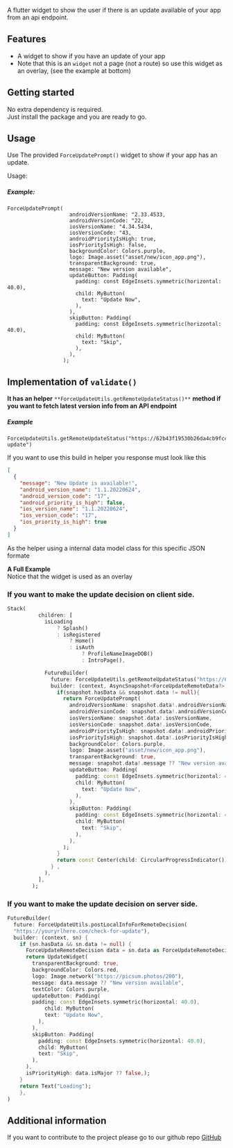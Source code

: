 A flutter widget to show the user if there is an update available of your app from an api endpoint.

## Features

* A widget to show if you have an update of your app
* Note that this is an `widget` not a page (not a route) so use this widget as an overlay, (see the
  example at bottom)

## Getting started

No extra dependency is required.  
Just install the package and you are ready to go.

## Usage

Use The provided `ForceUpdatePrompt()` widget to show if your app has an update.

Usage:

##### Example:

```plaintext
ForceUpdatePrompt(
                    androidVersionName: "2.33.4533,
                    androidVersionCode: "22,
                    iosVersionName: "4.34.5434,
                    iosVersionCode: "43,
                    androidPriorityIsHigh: true,
                    iosPriorityIsHigh: false,
                    backgroundColor: Colors.purple,
                    logo: Image.asset("asset/new/icon_app.png"),
                    transparentBackground: true,
                    message: "New version available",
                    updateButton: Padding(
                      padding: const EdgeInsets.symmetric(horizontal: 40.0),
                      child: MyButton(
                        text: "Update Now",
                      ),
                    ),
                    skipButton: Padding(
                      padding: const EdgeInsets.symmetric(horizontal: 40.0),
                      child: MyButton(
                        text: "Skip",
                      ),
                    ),
                  );
```

## Implementation of `validate()`

**It has an helper** `**ForceUpdateUtils.getRemoteUpdateStatus()**` **method if you want to fetch
latest version info from an API endpoint**

##### Example

```plaintext
ForceUpdateUtils.getRemoteUpdateStatus("https://62b43f19530b26da4cb9fcc0.mockapi.io/check-update")
```

If you want to use this build in helper you response must look like this

```json
[
  {
    "message": "New Update is available!",
    "android_version_name": "1.1.20220624",
    "android_version_code": "17",
    "android_priority_is_high": false,
    "ios_version_name": "1.1.20220624",
    "ios_version_code": "17",
    "ios_priority_is_high": true
  }
]
```

As the helper using a internal data model class for this specific JSON formate

**A Full Example**  
Notice that the widget is used as an overlay

### If you want to make the update decision on client side.

```dart
Stack(
          children: [
            isLoading
                ? Splash()
                : isRegistered
                    ? Home()
                    : isAuth
                        ? ProfileNameImageDOB()
                        : IntroPage(),

            FutureBuilder(
              future: ForceUpdateUtils.getRemoteUpdateStatus("https://62b43f19530b26da4cb9fcc0.mockapi.io/check-update"),
              builder: (context, AsyncSnapshot<ForceUpdateRemoteData?> snapshot){
                if(snapshot.hasData && snapshot.data != null){
                  return ForceUpdatePrompt(
                    androidVersionName: snapshot.data!.androidVersionName,
                    androidVersionCode: snapshot.data!.androidVersionCode,
                    iosVersionName: snapshot.data!.iosVersionName,
                    iosVersionCode: snapshot.data!.iosVersionCode,
                    androidPriorityIsHigh: snapshot.data!.androidPriorityIsHigh,
                    iosPriorityIsHigh: snapshot.data!.iosPriorityIsHigh,
                    backgroundColor: Colors.purple,
                    logo: Image.asset("asset/new/icon_app.png"),
                    transparentBackground: true,
                    message: snapshot.data!.message ?? "New version available",
                    updateButton: Padding(
                      padding: const EdgeInsets.symmetric(horizontal: 40.0),
                      child: MyButton(
                        text: "Update Now",
                      ),
                    ),
                    skipButton: Padding(
                      padding: const EdgeInsets.symmetric(horizontal: 40.0),
                      child: MyButton(
                        text: "Skip",
                      ),
                    ),
                  );
                }
                return const Center(child: CircularProgressIndicator());
              } ,
            ),
          ],
        );
```

### If you want to make the update decision on server side.

```dart
FutureBuilder(
  future: ForceUpdateUtils.postLocalInfoForRemoteDecision(
  "https://youryrlhere.com/check-for-update"),
  builder: (context, sn) {
    if (sn.hasData && sn.data != null) {
      ForceUpdateRemoteDecision data = sn.data as ForceUpdateRemoteDecision;
      return UpdateWidget(
        transparentBackground: true,
        backgroundColor: Colors.red,
        logo: Image.network("https://picsum.photos/200"),
        message: data.message ?? "New version available",
        textColor: Colors.purple,
        updateButton: Padding(
        padding: const EdgeInsets.symmetric(horizontal: 40.0),
            child: MyButton(
            text: "Update Now",
          ),
        ),
        skipButton: Padding(
          padding: const EdgeInsets.symmetric(horizontal: 40.0),
          child: MyButton(
          text: "Skip",
        ),
      ), 
      isPriorityHigh: data.isMajor ?? false,);
    }
    return Text("Loading");
    },
)
```

## Additional information
If you want to contribute to the project please go to our github
repo [GitHub](https://github.com/niamulhasan/flutter_force_update_package)